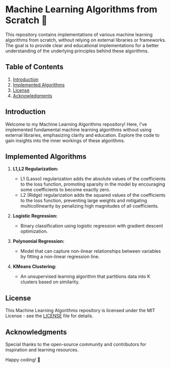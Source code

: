 # Machine Learning Algorithms from Scratch 🤖

This repository contains implementations of various machine learning algorithms from scratch, without relying on external libraries or frameworks. The goal is to provide clear and educational implementations for a better understanding of the underlying principles behind these algorithms.

## Table of Contents

1. [Introduction](#introduction)
2. [Implemented Algorithms](#implemented-algorithms)
3. [License](#license)
4. [Acknowledgments](#acknowledgments)

## Introduction
Welcome to my Machine Learning Algorithms repository! Here, I've implemented fundamental machine learning algorithms without using external libraries, emphasizing clarity and education. Explore the code to gain insights into the inner workings of these algorithms.

## Implemented Algorithms

1. **L1,L2 Regularization:** 
   - L1 (Lasso) regularization adds the absolute values of the coefficients to the loss function, promoting sparsity in the model by encouraging some coefficients to become exactly zero.
   - L2 (Ridge) regularization adds the squared values of the coefficients to the loss function, preventing large weights and mitigating multicollinearity by penalizing high magnitudes of all coefficients.

2. **Logistic Regression:** 
   - Binary classification using logistic regression with gradient descent optimization.

3. **Polynomial Regression:** 
   - Model that can capture non-linear relationships between variables by fitting a non-linear regression line.

4. **KMeans Clustering:**
   - An unsupervised learning algorithm that partitions data into K clusters based on similarity.

## License

This Machine Learning Algorithms repository is licensed under the MIT License - see the [LICENSE](LICENSE) file for details.

## Acknowledgments

Special thanks to the open-source community and contributors for inspiration and learning resources.

Happy coding! 🚀
